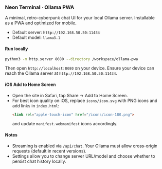 ### Neon Terminal · Ollama PWA

A minimal, retro-cyberpunk chat UI for your local Ollama server. Installable as a PWA and optimized for mobile.

- Default server: `http://192.168.50.50:11434`
- Default model: `llama3.1`

#### Run locally

```bash
python3 -m http.server 8080 --directory /workspace/ollama-pwa
```

Then open `http://localhost:8080` on your device. Ensure your device can reach the Ollama server at `http://192.168.50.50:11434`.

#### iOS Add to Home Screen

- Open the site in Safari, tap Share → Add to Home Screen.
- For best icon quality on iOS, replace `icons/icon.svg` with PNG icons and add links in `index.html`:
  ```html
  <link rel="apple-touch-icon" href="/icons/icon-180.png">
  ```
  and update `manifest.webmanifest` icons accordingly.

#### Notes

- Streaming is enabled via `/api/chat`. Your Ollama must allow cross-origin requests (default in recent versions).
- Settings allow you to change server URL/model and choose whether to persist chat history locally.